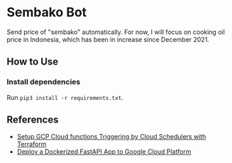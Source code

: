 # Sembako Bot

Send price of "sembako" automatically. For now, I will focus on cooking oil price in Indonesia, which has been in increase since December 2021.

## How to Use

### Install dependencies
Run `pip3 install -r requirements.txt`.

## References
- [Setup GCP Cloud functions Triggering by Cloud Schedulers with Terraform](https://medium.com/geekculture/setup-gcp-cloud-functions-triggering-by-cloud-schedulers-with-terraform-1433fbf1abbe)
- [Deploy a Dockerized FastAPI App to Google Cloud Platform](https://towardsdatascience.com/deploy-a-dockerized-fastapi-app-to-google-cloud-platform-24f72266c7ef)
